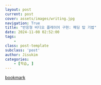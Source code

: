 ```yaml
---
layout: post
current: post
cover: assets/images/writing.jpg
navigation: True
title: "반응형 비디오 플레이어 구현: 패딩 탑 기법"
date: 2024-11-08 02:52:00
tags:
    - 
class: post-template
subclass: 'post'
author: Jisukim
categories:
    - [학습, ]
---
```



[bookmark](https://jskdev.vercel.app/docs/dev/VideoStreaming/2024-11-07-padding-top/)

